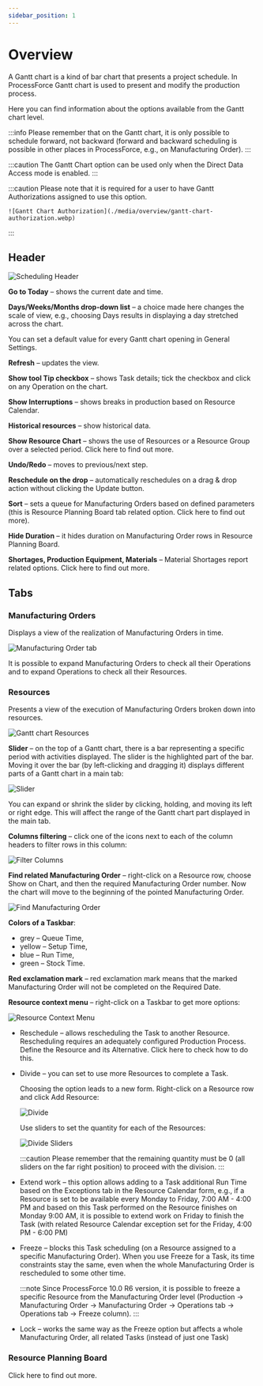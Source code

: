 ```yaml
---
sidebar_position: 1
---
```


# Overview

A Gantt chart is a kind of bar chart that presents a project schedule. In ProcessForce Gantt chart is used to present and modify the production process.

Here you can find information about the options available from the Gantt chart level.

:::info
    Please remember that on the Gantt chart, it is only possible to schedule forward, not backward (forward and backward scheduling is possible in other places in ProcessForce, e.g., on Manufacturing Order).
:::

:::caution
    The Gantt Chart option can be used only when the Direct Data Access mode is enabled.
:::

:::caution
    Please note that it is required for a user to have Gantt Authorizations assigned to use this option.

    ![Gantt Chart Authorization](./media/overview/gantt-chart-authorization.webp)
:::

## Header

![Scheduling Header](./media/overview/scheduling-header.webp)

**Go to Today** – shows the current date and time.

**Days/Weeks/Months drop-down list** – a choice made here changes the scale of view, e.g., choosing Days results in displaying a day stretched across the chart.

You can set a default value for every Gantt chart opening in <!-- TODO: Add Link --> General Settings.

**Refresh** – updates the view.

**Show tool Tip checkbox** – shows Task details; tick the checkbox and click on any Operation on the chart.

**Show Interruptions** – shows breaks in production based on <!-- TODO: Add Link --> Resource Calendar.

**Historical resources** – show historical data.

**Show Resource Chart** – shows the use of Resources or a Resource Group over a selected period. Click here to find out more.

**Undo/Redo** – moves to previous/next step.

**Reschedule on the drop** – automatically reschedules on a drag & drop action without clicking the Update button.

**Sort** – sets a queue for Manufacturing Orders based on defined parameters (this is Resource Planning Board tab related option. Click here to find out more).

**Hide Duration** – it hides duration on Manufacturing Order rows in Resource Planning Board.

**Shortages, Production Equipment, Materials** – Material Shortages report related options. Click here to find out more.

## Tabs

### Manufacturing Orders

Displays a view of the realization of Manufacturing Orders in time.

![Manufacturing Order tab](./media/overview/manufacturing-order-tab.webp)

It is possible to expand Manufacturing Orders to check all their Operations and to expand Operations to check all their Resources.

### Resources

Presents a view of the execution of Manufacturing Orders broken down into resources.

![Gantt chart Resources](./media/overview/gantt-chart-resources.webp)

**Slider** – on the top of a Gantt chart, there is a bar representing a specific period with activities displayed. The slider is the highlighted part of the bar. Moving it over the bar (by left-clicking and dragging it) displays different parts of a Gantt chart in a main tab:

![Slider](./media/overview/slider.webp)

You can expand or shrink the slider by clicking, holding, and moving its left or right edge. This will affect the range of the Gantt chart part displayed in the main tab.

**Columns filtering** – click one of the icons next to each of the column headers to filter rows in this column:

![Filter Columns](./media/overview/filter-columns.webp)

**Find related Manufacturing Order** – right-click on a Resource row, choose Show on Chart, and then the required Manufacturing Order number. Now the chart will move to the beginning of the pointed Manufacturing Order.

![Find Manufacturing Order](./media/overview/find-manufacturing-order.webp)

**Colors of a Taskbar**:

- grey – Queue Time,
- yellow – Setup Time,
- blue – Run Time,
- green – Stock Time.

**Red exclamation mark** – red exclamation mark means that the marked Manufacturing Order will not be completed on the Required Date.

**Resource context menu** – right-click on a Taskbar to get more options:

![Resource Context Menu](./media/overview/resource-context-menu-2.webp)

- Reschedule – allows rescheduling the Task to another Resource. Rescheduling requires an adequately configured Production Process. Define the Resource and its Alternative. Click here to check how to do this.

- Divide – you can set to use more Resources to complete a Task.

    Choosing the option leads to a new form. Right-click on a Resource row and click Add Resource:

    ![Divide](./media/overview/divide-add-resource.webp)

    Use sliders to set the quantity for each of the Resources:

    ![Divide Sliders](./media/overview/divide-sliders.webp)

    :::caution
        Please remember that the remaining quantity must be 0 (all sliders on the far right position) to proceed with the division.
    :::

- Extend work – this option allows adding to a Task additional Run Time based on the Exceptions tab in the Resource Calendar form, e.g., if a Resource is set to be available every Monday to Friday, 7:00 AM - 4:00 PM and based on this Task performed on the Resource finishes on Monday 9:00 AM, it is possible to extend work on Friday to finish the Task (with related Resource Calendar exception set for the Friday, 4:00 PM - 6:00 PM)

- Freeze – blocks this Task scheduling (on a Resource assigned to a specific Manufacturing Order). When you use Freeze for a Task, its time constraints stay the same, even when the whole Manufacturing Order is rescheduled to some other time.

    :::note
        Since ProcessForce 10.0 R6 version, it is possible to freeze a specific Resource from the Manufacturing Order level (Production → Manufacturing Order → Manufacturing Order → Operations tab → Operations tab → Freeze column).
    :::

- Lock – works the same way as the Freeze option but affects a whole Manufacturing Order, all related Tasks (instead of just one Task)

### Resource Planning Board

Click <!-- TODO: Add Link --> here to find out more.
